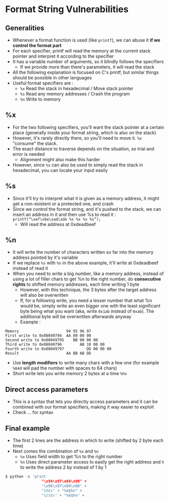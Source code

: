 # Format String Vulnerabilities

## Generalities

* Whenever a format function is used \(like `printf`\), we can abuse it **if we control the format part**
* For each specifier, printf will read the memory at the current stack pointer and interpret it according to the specifier
* It has a variable number of arguments, so it blindly follows the specifiers
  * If we provide more than there's parameters, it will read the stack
* All the following explanation is focused on C's printf, but similar things should be possible in other languages
* Useful format specifiers are :
  * `%x` Read the stack in hexadecimal / Move stack pointer
  * `%s` Read any memory addresses / Crash the program
  * `%n` Write to memory

## %x

* For the two following specifiers, you'll want the stack pointer at a certain place \(generally inside your format string, which is also on the stack\)
* However, it's rarely directly there, so you'll need to move it. `%x` "consume" the stack.
* The exact distance to traverse depends on the situation, so trial and error is needed
  * Alignment might also make this harder
* However, since `%x` can also be used to simply read the stack in hexadecimal, you can locate your input easily

## %s

* Since it'll try to interpret what it is given as a memory address, it might get a non-existent or a protected one, and crash
* Since we control the format string, and it's pushed to the stack, we can insert an address in it and then use %s to read it : `printf(“\xef\xbe\xad\xde %x %x %x %s”);`
  * Will read the address at 0xdeadbeef

## %n

* It will write the number of characters written so far into the memory address pointed by it's variable
* If we replace `%s` with `%n` in the above example, it'll write at 0xdeadbeef instead of read it
* When you need to write a big number, like a memory address, instead of using a lot of filler chars to get %n to the right number, do **consecutive rights** to shifted memory addresses, each time writing 1 byte
  * However, with this technique, the 3 bytes after the target address will also be overwritten
  * If, for a following write, you need a lesser number that what %n would be, simply write an even bigger one with the least significant byte being what you want \(aka, write `0x1ab` instead of `0xab`\). The additional byte will be overwritten afterwards anyway
  * Example :

```text
Memory                     94 95 96 97
First write to 0x08049794  AA 00 00 00
Second write to 0x08049795    BB 00 00 00
Third write to 0x08049796        AB 10 00 00
Fourth write to 0x08049797          DD 00 00 00
Result                     AA BB AB DD
```

* Use **length modifiers** to write many chars with a few one \(for example `%64d` will pad the number with spaces to 64 chars\)
* Short write lets you write memory 2 bytes at a time `%hn`

## Direct access parameters

* This is a syntax that lets you directly access parameters and it can be combined with our format specifiers, making it way easier to exploit
* Check ... for syntax

## Final example

* The first 2 lines are the address in which to write \(shifted by 2 byte each time\)
* Next comes the combination of `%x` and `%n`
  * `%x` Uses field width to get %n to the right number
  * `%n` Uses direct parameter access to easily get the right address and `h` to write the address 2 by instead of 1 by 1

```python
$ python -c 'print 
                "\x94\x97\x04\x08" +
                "\x96\x97\x04\x08" + 
                "%98x" + "%4$hn" + 
                "%258x" + "%6$hn" +
```

